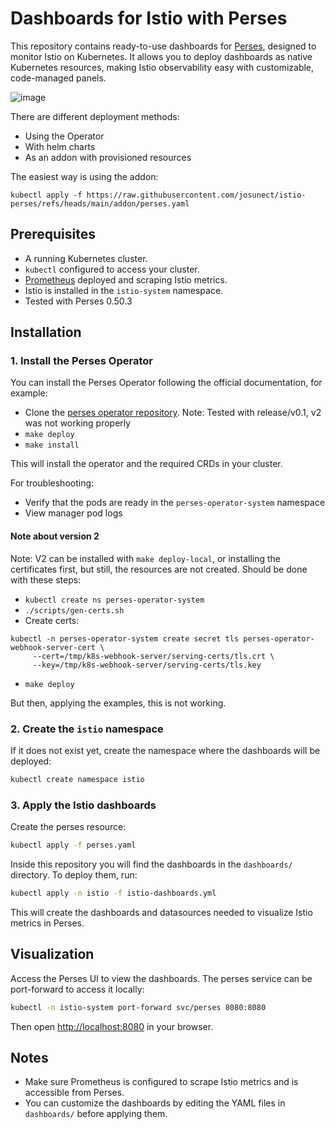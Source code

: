 # Dashboards for Istio with Perses

This repository contains ready-to-use dashboards for [Perses](https://perses.dev/), designed to monitor Istio on Kubernetes. It allows you to deploy dashboards as native Kubernetes resources, making Istio observability easy with customizable, code-managed panels.

![image](https://github.com/user-attachments/assets/e5e624a0-0e0f-4f12-82ee-783d6bea99b7)

There are different deployment methods: 
- Using the Operator
- With helm charts
- As an addon with provisioned resources

The easiest way is using the addon: 

`kubectl apply -f https://raw.githubusercontent.com/josunect/istio-perses/refs/heads/main/addon/perses.yaml`

## Prerequisites

- A running Kubernetes cluster.
- `kubectl` configured to access your cluster.
- [Prometheus](https://prometheus.io/) deployed and scraping Istio metrics.
- Istio is installed in the `istio-system` namespace.
- Tested with Perses 0.50.3

## Installation

### 1. Install the Perses Operator

You can install the Perses Operator following the official documentation, for example:

- Clone the [perses operator repository](https://github.com/perses/perses-operator). Note: Tested with release/v0.1, v2 was not working properly
- `make deploy`
- `make install`

This will install the operator and the required CRDs in your cluster.

For troubleshooting:
- Verify that the pods are ready in the `perses-operator-system` namespace
- View manager pod logs 

#### Note about version 2

Note: V2 can be installed with `make deploy-local`, or installing the certificates first, but still, the resources are not created. Should be done with these steps: 

- `kubectl create ns perses-operator-system`
- `./scripts/gen-certs.sh`
- Create certs: 
```
kubectl -n perses-operator-system create secret tls perses-operator-webhook-server-cert \
     --cert=/tmp/k8s-webhook-server/serving-certs/tls.crt \
     --key=/tmp/k8s-webhook-server/serving-certs/tls.key
```
- `make deploy`

But then, applying the examples, this is not working. 

### 2. Create the `istio` namespace

If it does not exist yet, create the namespace where the dashboards will be deployed:

```sh
kubectl create namespace istio
```

### 3. Apply the Istio dashboards

Create the perses resource: 

```sh
kubectl apply -f perses.yaml
```

Inside this repository you will find the dashboards in the `dashboards/` directory. To deploy them, run:

```sh
kubectl apply -n istio -f istio-dashboards.yml
```

This will create the dashboards and datasources needed to visualize Istio metrics in Perses.

## Visualization

Access the Perses UI to view the dashboards. The perses service can be port-forward to access it locally:

```sh
kubectl -n istio-system port-forward svc/perses 8080:8080
```

Then open [http://localhost:8080](http://localhost:8080) in your browser.

## Notes

- Make sure Prometheus is configured to scrape Istio metrics and is accessible from Perses.
- You can customize the dashboards by editing the YAML files in `dashboards/` before applying them.


